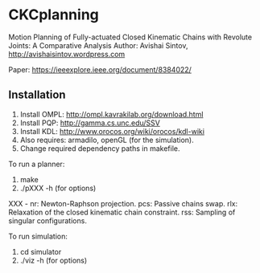 # CKCplanning
Motion Planning of Fully-actuated Closed Kinematic Chains with Revolute Joints: A Comparative Analysis
Author: Avishai Sintov, http://avishaisintov.wordpress.com

Paper: https://ieeexplore.ieee.org/document/8384022/

## Installation
1. Install OMPL: http://ompl.kavrakilab.org/download.html
2. Install PQP: http://gamma.cs.unc.edu/SSV
3. Install KDL: http://www.orocos.org/wiki/orocos/kdl-wiki
4. Also requires: armadilo, openGL (for the simulation).
5. Change required dependency paths in makefile.

To run a planner:
1) make
2) ./pXXX -h (for options)

XXX - nr: Newton-Raphson projection.
           pcs: Passive chains swap.
           rlx: Relaxation of the closed kinematic chain constraint.
           rss: Sampling of singular configurations.
      
To run simulation:
1) cd simulator
2) ./viz -h (for options)
